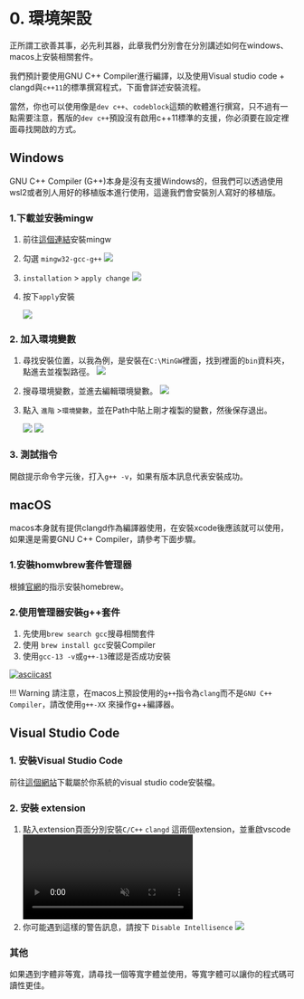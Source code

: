 # 0. 環境架設
正所謂工欲善其事，必先利其器，此章我們分別會在分別講述如何在windows、macos上安裝相關套件。

我們預計要使用GNU C++ Compiler進行編譯，以及使用Visual studio code + clangd與``c++11``的標準撰寫程式，下面會詳述安裝流程。

當然，你也可以使用像是``dev c++``、``codeblock``這類的軟體進行撰寫，只不過有一點需要注意，舊版的``dev c++``預設沒有啟用c++11標準的支援，你必須要在設定裡面尋找開啟的方式。


## Windows
GNU C++ Compiler (G++)本身是沒有支援Windows的，但我們可以透過使用wsl2或者別人用好的移植版本進行使用，這邊我們會安裝別人寫好的移植版。
### 1.下載並安裝mingw
1. 前往[這個連結](https://sourceforge.net/projects/mingw/)安裝mingw
2. 勾選 ``mingw32-gcc-g++``
   ![](../media/0/install1.png)
3. ``installation`` > ``apply change``
   ![](../media/0/install2.png)
4. 按下``apply``安裝
   
    ![](../media/0/install3.png)


### 2. 加入環境變數
1. 尋找安裝位置，以我為例，是安裝在``C:\MinGW``裡面，找到裡面的``bin``資料夾，點進去並複製路徑。
    ![](../media/0/env1.png)
2. 搜尋環境變數，並進去編輯環境變數。
    ![](../media/0/env2.png)
3. 點入 ``進階`` >``環境變數``，並在Path中貼上剛才複製的變數，然後保存退出。
   
    ![](../media/0/env3.png)
   ![](../media/0/env4.png)


### 3. 測試指令
開啟提示命令字元後，打入``g++ -v``，如果有版本訊息代表安裝成功。


## macOS
macos本身就有提供clangd作為編譯器使用，在安裝xcode後應該就可以使用，如果還是需要GNU C++ Compiler，請參考下面步驟。

### 1.安裝homwbrew套件管理器
根據[官網](https://brew.sh)的指示安裝homebrew。

### 2.使用管理器安裝g++套件
1. 先使用``brew search gcc``搜尋相關套件
2. 使用 ``brew install gcc``安裝Compiler
3. 使用``gcc-13 -v``或``g++-13``確認是否成功安裝


[![asciicast](https://asciinema.org/a/zuE3ZBuU06gkRhyllvhQ4zUwQ.svg)](https://asciinema.org/a/zuE3ZBuU06gkRhyllvhQ4zUwQ)

!!! Warning
    請注意，在macos上預設使用的``g++``指令為``clang``而不是``GNU C++ Compiler``，請改使用``g++-XX`` 來操作g++編譯器。


## Visual Studio Code
### 1. 安裝Visual Studio Code
前往[這個網站](https://code.visualstudio.com/)下載屬於你系統的visual studio code安裝檔。
### 2. 安裝 extension
1. 點入extension頁面分別安裝``C/C++`` ``clangd`` 這兩個extension，並重啟vscode
    <video autoplay muted loop controls><source src="../../media/0/vscode_ext.mp4" type="video/mp4"></video>
2. 你可能遇到這樣的警告訊息，請按下 ``Disable Intellisence``
   ![](../media/0/warning.png)
### 其他
如果遇到字體非等寬，請尋找一個等寬字體並使用，等寬字體可以讓你的程式碼可讀性更佳。
